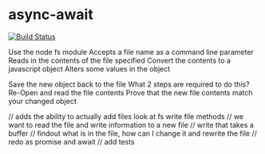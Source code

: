 # async-await

[![Build Status](https://www.travis-ci.com/Alwynblake/async-await.svg?branch=master)](https://www.travis-ci.com/Alwynblake/async-await)

Use the node fs module
Accepts a file name as a command line parameter
Reads in the contents of the file specified
Convert the contents to a javascript object
Alters some values in the object

Save the new object back to the file
What 2 steps are required to do this?
Re-Open and read the file contents
Prove that the new file contents match your changed object

// adds the ability to actually add files look at fs write file methods
// we want to read the file and write information to a new file
// write that takes a buffer
// findout what is in the file, how can I change it and rewrite the file
// redo as promise and await
// add tests